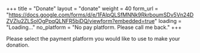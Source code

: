 +++
title = "Donate"
layout = "donate"
weight = 40
form_url = "https://docs.google.com/forms/d/e/1FAIpQLSfMNNk9RkrboumSDv5Vn24DZVZlu2ZLSolOgPpqQLNFR5biDQ/viewform?embedded=true"
loading = "Loading..."
no_platform = "No pay platform. Please call me back."
+++

Please select the payment platform you would like to use to make your donation.
